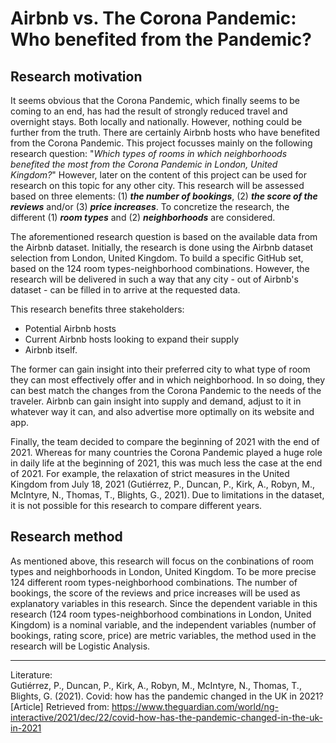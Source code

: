 # Airbnb vs. The Corona Pandemic: Who benefited from the Pandemic?

## Research motivation
It seems obvious that the Corona Pandemic, which finally seems to be coming to an end, has had the result of strongly reduced travel and overnight stays. Both locally and nationally. However, nothing could be further from the truth. There are certainly Airbnb hosts who have benefited from the Corona Pandemic. This project focusses mainly on the following research question: "*Which types of rooms in which neighborhoods benefited the most from the Corona Pandemic in London, United Kingdom?*" However, later on the content of this project can be used for research on this topic for any other city. This research will be assessed based on three elements: (1) _**the number of bookings**_, (2) _**the score of the reviews**_ and/or (3) _**price increases**_. To concretize the research, the different (1) _**room types**_ and (2) _**neighborhoods**_ are considered.  

The aforementioned research question is based on the available data from the Airbnb dataset. Initially, the research is done using the Airbnb dataset selection from London, United Kingdom. To build a specific GitHub set, based on the 124 room types-neighborhood combinations. However, the research will be delivered in such a way that any city - out of Airbnb's dataset - can be filled in to arrive at the requested data.  

This research benefits three stakeholders:  
  * Potential Airbnb hosts
  * Current Airbnb hosts looking to expand their supply 
  * Airbnb itself.  

The former can gain insight into their preferred city to what type of room they can most effectively offer and in which neighborhood. In so doing, they can best match the changes from the Corona Pandemic to the needs of the traveler. Airbnb can gain insight into supply and demand, adjust to it in whatever way it can, and also advertise more optimally on its website and app.  

Finally, the team decided to compare the beginning of 2021 with the end of 2021. Whereas for many countries the Corona Pandemic played a huge role in daily life at the beginning of 2021, this was much less the case at the end of 2021. For example, the relaxation of strict measures in the United Kingdom from July 18, 2021 (Gutiérrez, P., Duncan, P., Kirk, A., Robyn, M., McIntyre, N., Thomas, T., Blights, G., 2021). Due to limitations in the dataset, it is not possible for this research to compare different years.  

## Research method
As mentioned above, this research will focus on the conbinations of room types and neighborhoods in London, United Kingdom. To be more precise 124 different room types-neighborhood combinations. The number of bookings, the score of the reviews and price increases will be used as explanatory variables in this research. Since the dependent variable in this research (124 room types-neighborhood combinations in London, United Kingdom) is a nominal variable, and the independent variables (number of bookings, rating score, price) are metric variables, the method used in the research will be Logistic Analysis.

----

Literature:  
Gutiérrez, P., Duncan, P., Kirk, A., Robyn, M., McIntyre, N., Thomas, T., Blights, G. (2021). Covid: how has the pandemic changed in the UK in 2021? [Article] Retrieved from: https://www.theguardian.com/world/ng-interactive/2021/dec/22/covid-how-has-the-pandemic-changed-in-the-uk-in-2021 
